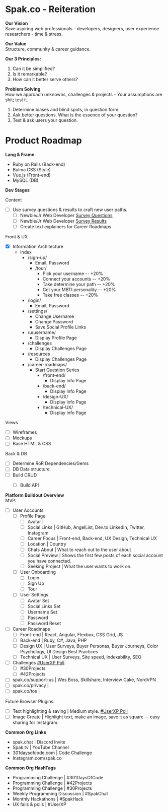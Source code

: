 # Spak.co - Reiteration

**Our Vision**<br>
Save aspiring web professionals - developers, designers, user experience researchers - time & stress.

**Our Value**<br>
Structure, community & career guidance.

**Our 3 Principles:**<br>
1. Can it be simplified?<br>
1. Is it remarkable?<br>
1. How can it better serve others?<br>

**Problem Solving**<br>
How we approach unknowns, challenges & projects - Your assumptions are shit; test it.

1. Determine biases and blind spots, in question form.
1. Ask better questions. What is the essence of your question?
1. Test & ask users your question.

# Product Roadmap

**Lang & Frame**

+ Ruby on Rails (Back-end)
+ Bulma CSS (Style)
+ Vue.js (Front-end)
+ MySQL (DB)

**Dev Stages**

Content <br>
- [ ] Use survey questions & results to craft new user paths.<br>
  - [ ] Newbie/Jr Web Developer [Survey Questions](https://goo.gl/forms/6eeiWFJwPfgfHNsf2)<br>
  - [ ] Newbie/Jr Web Developer [Survey Results](https://twitter.com/benjaminspak/status/1042858871696642048)<br>
  - [ ] Create text explainers for Career Roadmaps<br>

Front & UX <br>
- [x] Information Architecture<br>
  + Index
    + /sign-up/
      + Email, Password
      + /tour/
        + Pick your username -- +20%
        + Connect your accounts -- +20%
        + Take determine your path -- +20%
        + Get your MBTI personality -- +20%
        + Take free classes -- +20%
    + /login/
      + Email, Password
    + /settings/
      + Change Username
      + Change Password
      + Save Social Profile Links
    + /u/username/
      + Display Profile Page
    + /challenges
      + Display Challenges Page
    + /resources
      + Display Challenges Page
    + /career-roadmaps/
      + Start Question Series
        + /front-end/
          + Display Info Page
        + /back-end/
          + Display Info Page
        + /design-UX/
          + Display Info Page
        + /technical-UX/
          + Display Info Page

Views <br>
- [ ] Wireframes<br>
- [ ] Mockups<br>
- [ ] Base HTML & CSS

Back & DB <br>
- [ ] Determine RoR Dependencies/Gems <br>
- [ ] DB Data structure
- [ ] Build CRUD <br>
  - [ ] Build API <br>


**Platform Buildout Overview**<br>
MVP:<br>
- [ ] User Accounts<br>
  - [ ] Profile Page<br>
    - [ ] Avatar           | <br>
    - [ ] Social Links     | GitHub, AngelList, Dev.to LinkedIn, Twitter, Instagram<br>
    - [ ] Career Focus     | Front-end, Back-end, UX Design, Technical UX<br>
    - [ ] Location         | Country<br>
    - [ ] Chats About      | What to reach out to the user about<br>
    - [ ] Social Preview   | Shows the first few posts of each social account you have connected.
    - [ ] Seeking Project  | What the user wants to work on.
  - [ ] User Onboarding<br>
    - [ ] Login<br>
    - [ ] Sign Up<br>
    - [ ] Tour<br>
  - [ ] User Settings<br>
    - [ ] Avatar Set<br>
    - [ ] Social Links Set<br>
    - [ ] Username Set<br>
    - [ ] Password<br>
    - [ ] Password Reset<br>

- [ ] Career Roadmaps<br>
  - [ ] Front-end       | React, Angular, Flexbox, CSS Grid, JS<br>
  - [ ] Back-end        | Ruby, C#, Java, PHP<br>
  - [ ] Design UX       | User Surveys, Buyer Personas, Buyer Journeys, Color Psychology, UI Design Best Practices<br>
  - [ ] Technical UX    | User Surveys, Site speed, Indexability, SEO

- [ ] Challenges [#UserXP Poll](https://twitter.com/benjaminspak/status/1041132303844614144)<br>
  - [ ] #30Projects<br>
  - [ ] #42Projects

- [ ] spak.co/support-us   | Wes Boss, Skillshare, Interview Cake, NordVPN<br>
- [ ] spak.co/privacy      | <br>
- [ ] spak.co/tos          |

Future Browser Plugins:<br>
- [ ] Text highlighting & saving | Medium style. [#UserXP Poll](https://twitter.com/benjaminspak/status/1041351387160997888)<br>
- [ ] Image Create | Highlight text, make an image, save it as square -- easy sharing for Instagram.<br>

**Common Org Links**
+ spak.chat | Discord Invite
+ Spak.tv | YouTube Channel
+ 301daysofcode.com | Code Challenge
+ Instagram.com/spak.co

**Common Org HashTags**
+ Programming Challenge | #301DaysOfCode 
+ Programming Challenge | #42Projects
+ Programming Challenge | #30Projects
+ Weekly Programming Discussion | #SpakChat
+ Monthly Hackathons | #SpakHack
+ UX fails & polls | #UserXP